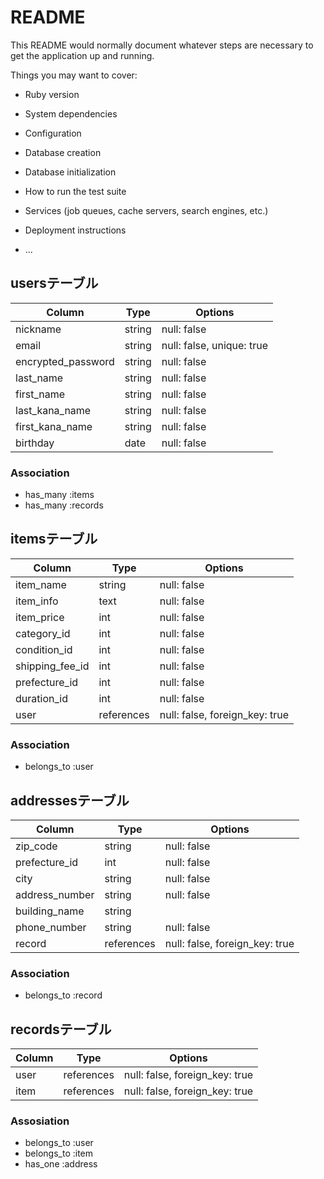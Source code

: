 # README

This README would normally document whatever steps are necessary to get the
application up and running.

Things you may want to cover:

* Ruby version

* System dependencies

* Configuration

* Database creation

* Database initialization

* How to run the test suite

* Services (job queues, cache servers, search engines, etc.)

* Deployment instructions

* ...

## usersテーブル
| Column             | Type   | Options                   |
| ------------------ | ------ | ------------------------- |
| nickname           | string | null: false               |
| email              | string | null: false, unique: true |
| encrypted_password | string | null: false               |
| last_name          | string | null: false               |
| first_name         | string | null: false               |
| last_kana_name     | string | null: false               |
| first_kana_name    | string | null: false               |
| birthday           | date   | null: false               |

### Association

- has_many :items
- has_many :records

## itemsテーブル
| Column          | Type       | Options                        |
| --------------- | ---------- | ------------------------------ |
| item_name       | string     | null: false                    |
| item_info       | text       | null: false                    |
| item_price      | int        | null: false                    |
| category_id     | int        | null: false                    |
| condition_id    | int        | null: false                    |
| shipping_fee_id | int        | null: false                    |
| prefecture_id   | int        | null: false                    |
| duration_id     | int        | null: false                    |
| user            | references | null: false, foreign_key: true |

### Association

- belongs_to :user

## addressesテーブル
| Column         | Type       | Options                        |
| -------------- | ---------- | ------------------------------ |
| zip_code       | string     | null: false                    |
| prefecture_id  | int        | null: false                    |
| city           | string     | null: false                    |
| address_number | string     | null: false                    |
| building_name  | string     |                                |
| phone_number   | string     | null: false                    |
| record         | references | null: false, foreign_key: true |

### Association

- belongs_to :record

## recordsテーブル
| Column         | Type       | Options                        |
| -------------- | ---------- | ------------------------------ |
| user           | references | null: false, foreign_key: true |
| item           | references | null: false, foreign_key: true |

### Assosiation

- belongs_to :user
- belongs_to :item
- has_one :address